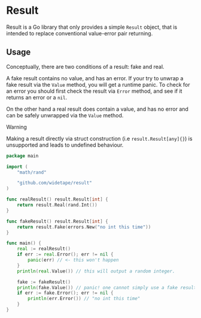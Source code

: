 # Result

Result is a Go library that only provides a simple `Result` object, that
is intended to replace conventional value-error pair returning.

## Usage

Conceptually, there are two conditions of a result: fake and real.

A fake result contains no value, and has an error. If your try to
unwrap a fake result via the `Value` method, you will get a runtime
panic. To check for an error you should first check the result via
`Error` method, and see if it returns an error or a `nil`.

On the other hand a real result does contain a value, and has no error
and can be safely unwrapped via the `Value` method.

> [!WARNING]
> Making a result directly via struct construction (i.e `result.Result[any]{}`)
> is unsupported and leads to undefined behaviour.

```go
package main

import (
    "math/rand"

    "github.com/widetape/result"
)

func realResult() result.Result[int] {
    return result.Real(rand.Int())
}

func fakeResult() result.Result[int] {
    return result.Fake(errors.New("no int this time"))
}

func main() {
    real := realResult()
    if err := real.Error(); err != nil {
        panic(err) // <- this won't happen
    }
    println(real.Value()) // this will output a random integer.

    fake := fakeResult()
    println(fake.Value()) // panic! one cannot simply use a fake result's non-existent value.
    if err := fake.Error(); err != nil {
        println(err.Error()) // "no int this time"
    }
}
```
